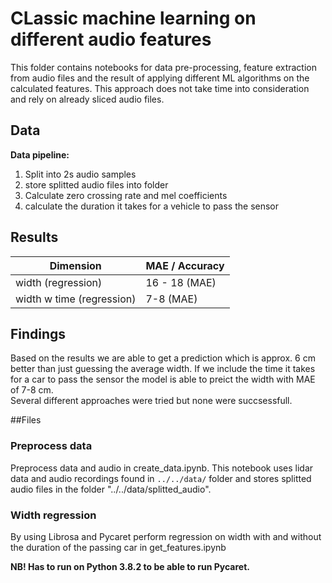 # CLassic machine learning on different audio features

This folder contains notebooks for data pre-processing, feature extraction from audio files 
and the result of applying different ML algorithms on the calculated features. 
This approach does not take time into consideration and rely on already sliced audio files. 

## Data

**Data pipeline:**
1. Split into 2s audio samples
2. store splitted audio files into folder
3. Calculate zero crossing rate and mel coefficients 
4. calculate the duration it takes for a vehicle to pass the sensor


## Results
| Dimension                  | MAE / Accuracy        |
|----------------------------|-----------------------|
| width (regression)         | 16 - 18  (MAE)        |   
| width w time (regression)  | 7-8    (MAE)          |


## Findings 

Based on the results we are able to get a prediction which is approx. 6 cm better than just guessing the average width. 
If we include the time it takes for a car to pass the sensor the model is able to preict the width with MAE of 7-8 cm.  
Several different approaches were tried but none were succsessfull. 

##Files

### Preprocess data 
Preprocess data and audio in create_data.ipynb.
This notebook uses lidar data and audio 
recordings found in `../../data/` folder and stores splitted audio files 
in the folder "../../data/splitted_audio". 


### Width regression
By using Librosa and Pycaret perform regression on width with and without the duration of the passing car
in get_features.ipynb 

**NB! Has to run on Python 3.8.2 to be able to run Pycaret.**
